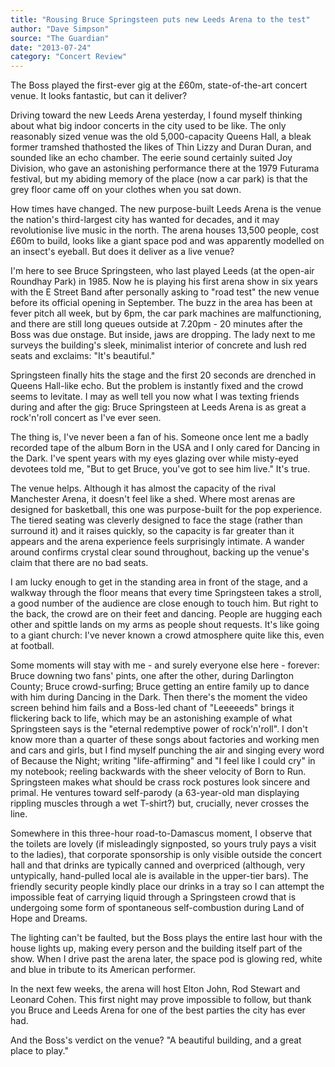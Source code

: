 ```yaml
---
title: "Rousing Bruce Springsteen puts new Leeds Arena to the test"
author: "Dave Simpson"
source: "The Guardian"
date: "2013-07-24"
category: "Concert Review"
---
```


The Boss played the first-ever gig at the £60m, state-of-the-art concert venue. It looks fantastic, but can it deliver?

Driving toward the new Leeds Arena yesterday, I found myself thinking about what big indoor concerts in the city used to be like. The only reasonably sized venue was the old 5,000-capacity Queens Hall, a bleak former tramshed thathosted the likes of Thin Lizzy and Duran Duran, and sounded like an echo chamber. The eerie sound certainly suited Joy Division, who gave an astonishing performance there at the 1979 Futurama festival, but my abiding memory of the place (now a car park) is that the grey floor came off on your clothes when you sat down.

How times have changed. The new purpose-built Leeds Arena is the venue the nation's third-largest city has wanted for decades, and it may revolutionise live music in the north. The arena houses 13,500 people, cost £60m to build, looks like a giant space pod and was apparently modelled on an insect's eyeball. But does it deliver as a live venue?

I'm here to see Bruce Springsteen, who last played Leeds (at the open-air Roundhay Park) in 1985. Now he is playing his first arena show in six years with the E Street Band after personally asking to "road test" the new venue before its official opening in September. The buzz in the area has been at fever pitch all week, but by 6pm, the car park machines are malfunctioning, and there are still long queues outside at 7.20pm - 20 minutes after the Boss was due onstage. But inside, jaws are dropping. The lady next to me surveys the building's sleek, minimalist interior of concrete and lush red seats and exclaims: "It's beautiful."

Springsteen finally hits the stage and the first 20 seconds are drenched in Queens Hall-like echo. But the problem is instantly fixed and the crowd seems to levitate. I may as well tell you now what I was texting friends during and after the gig: Bruce Springsteen at Leeds Arena is as great a rock'n'roll concert as I've ever seen.

The thing is, I've never been a fan of his. Someone once lent me a badly recorded tape of the album Born in the USA and I only cared for Dancing in the Dark. I've spent years with my eyes glazing over while misty-eyed devotees told me, "But to get Bruce, you've got to see him live." It's true.

The venue helps. Although it has almost the capacity of the rival Manchester Arena, it doesn't feel like a shed. Where most arenas are designed for basketball, this one was purpose-built for the pop experience. The tiered seating was cleverly designed to face the stage (rather than surround it) and it raises quickly, so the capacity is far greater than it appears and the arena experience feels surprisingly intimate. A wander around confirms crystal clear sound throughout, backing up the venue's claim that there are no bad seats.

I am lucky enough to get in the standing area in front of the stage, and a walkway through the floor means that every time Springsteen takes a stroll, a good number of the audience are close enough to touch him. But right to the back, the crowd are on their feet and dancing. People are hugging each other and spittle lands on my arms as people shout requests. It's like going to a giant church: I've never known a crowd atmosphere quite like this, even at football.

Some moments will stay with me - and surely everyone else here - forever: Bruce downing two fans' pints, one after the other, during Darlington County; Bruce crowd-surfing; Bruce getting an entire family up to dance with him during Dancing in the Dark. Then there's the moment the video screen behind him fails and a Boss-led chant of "Leeeeeds" brings it flickering back to life, which may be an astonishing example of what Springsteen says is the "eternal redemptive power of rock'n'roll". I don't know more than a quarter of these songs about factories and working men and cars and girls, but I find myself punching the air and singing every word of Because the Night; writing "life-affirming" and "I feel like I could cry" in my notebook; reeling backwards with the sheer velocity of Born to Run. Springsteen makes what should be crass rock postures look sincere and primal. He ventures toward self-parody (a 63-year-old man displaying rippling muscles through a wet T-shirt?) but, crucially, never crosses the line.

Somewhere in this three-hour road-to-Damascus moment, I observe that the toilets are lovely (if misleadingly signposted, so yours truly pays a visit to the ladies), that corporate sponsorship is only visible outside the concert hall and that drinks are typically canned and overpriced (although, very untypically, hand-pulled local ale is available in the upper-tier bars). The friendly security people kindly place our drinks in a tray so I can attempt the impossible feat of carrying liquid through a Springsteen crowd that is undergoing some form of spontaneous self-combustion during Land of Hope and Dreams.

The lighting can't be faulted, but the Boss plays the entire last hour with the house lights up, making every person and the building itself part of the show. When I drive past the arena later, the space pod is glowing red, white and blue in tribute to its American performer.

In the next few weeks, the arena will host Elton John, Rod Stewart and Leonard Cohen. This first night may prove impossible to follow, but thank you Bruce and Leeds Arena for one of the best parties the city has ever had.

And the Boss's verdict on the venue? "A beautiful building, and a great place to play."